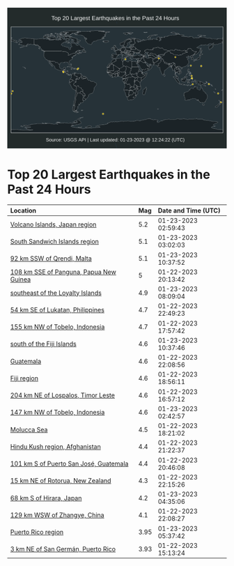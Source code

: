 ![Map](./map.png)

# Top 20 Largest Earthquakes in the Past 24 Hours

| Location | Mag | Date and Time (UTC) |
|:---|:---|:---|
| [Volcano Islands, Japan region](https://earthquake.usgs.gov/earthquakes/eventpage/us7000j6at) | 5.2 | 01-23-2023 02:59:43 |
| [South Sandwich Islands region](https://earthquake.usgs.gov/earthquakes/eventpage/us7000j6aw) | 5.1 | 01-23-2023 03:02:03 |
| [92 km SSW of Qrendi, Malta](https://earthquake.usgs.gov/earthquakes/eventpage/us7000j6bz) | 5.1 | 01-23-2023 10:37:52 |
| [108 km SSE of Panguna, Papua New Guinea](https://earthquake.usgs.gov/earthquakes/eventpage/us7000j69w) | 5 | 01-22-2023 20:13:42 |
| [southeast of the Loyalty Islands](https://earthquake.usgs.gov/earthquakes/eventpage/us7000j6bp) | 4.9 | 01-23-2023 08:09:04 |
| [54 km SE of Lukatan, Philippines](https://earthquake.usgs.gov/earthquakes/eventpage/us7000j6ab) | 4.7 | 01-22-2023 22:49:23 |
| [155 km NW of Tobelo, Indonesia](https://earthquake.usgs.gov/earthquakes/eventpage/us7000j69g) | 4.7 | 01-22-2023 17:57:42 |
| [south of the Fiji Islands](https://earthquake.usgs.gov/earthquakes/eventpage/us7000j6by) | 4.6 | 01-23-2023 10:37:46 |
| [Guatemala](https://earthquake.usgs.gov/earthquakes/eventpage/us7000j6a4) | 4.6 | 01-22-2023 22:08:56 |
| [Fiji region](https://earthquake.usgs.gov/earthquakes/eventpage/us7000j69j) | 4.6 | 01-22-2023 18:56:11 |
| [204 km NE of Lospalos, Timor Leste](https://earthquake.usgs.gov/earthquakes/eventpage/us7000j692) | 4.6 | 01-22-2023 16:57:12 |
| [147 km NW of Tobelo, Indonesia](https://earthquake.usgs.gov/earthquakes/eventpage/us7000j6aq) | 4.6 | 01-23-2023 02:42:57 |
| [Molucca Sea](https://earthquake.usgs.gov/earthquakes/eventpage/us7000j69f) | 4.5 | 01-22-2023 18:21:02 |
| [Hindu Kush region, Afghanistan](https://earthquake.usgs.gov/earthquakes/eventpage/us7000j6a0) | 4.4 | 01-22-2023 21:22:37 |
| [101 km S of Puerto San José, Guatemala](https://earthquake.usgs.gov/earthquakes/eventpage/us7000j69y) | 4.4 | 01-22-2023 20:46:08 |
| [15 km NE of Rotorua, New Zealand](https://earthquake.usgs.gov/earthquakes/eventpage/us7000j6a6) | 4.3 | 01-22-2023 22:15:26 |
| [68 km S of Hirara, Japan](https://earthquake.usgs.gov/earthquakes/eventpage/us7000j6b4) | 4.2 | 01-23-2023 04:35:06 |
| [129 km WSW of Zhangye, China](https://earthquake.usgs.gov/earthquakes/eventpage/us7000j6a5) | 4.1 | 01-22-2023 22:08:27 |
| [Puerto Rico region](https://earthquake.usgs.gov/earthquakes/eventpage/pr2023023002) | 3.95 | 01-23-2023 05:37:42 |
| [3 km NE of San Germán, Puerto Rico](https://earthquake.usgs.gov/earthquakes/eventpage/pr2023022001) | 3.93 | 01-22-2023 15:13:24 |

